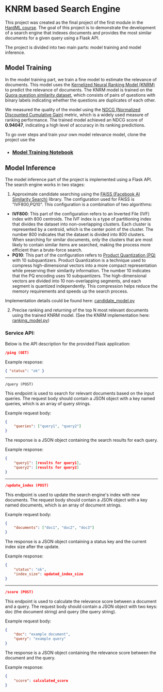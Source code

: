 # KNRM based Search Engine

This project was created as the final project of the first module in the [HardML course](https://karpov.courses/ml-hard). The goal of this project is to demonstrate the development of a search engine that indexes documents and provides the most similar documents for a given query using a Flask API.

The project is divided into two main parts: model training and model inference.

## Model Training
In the model training part, we train a fine model to estimate the relevance of documents. 
This model uses the [Kernelized Neural Ranking Model (KNRM)](https://arxiv.org/abs/1706.06613) to predict 
the relevance of documents. The KNRM model is trained on the 
[Quora question similarity dataset](https://paperswithcode.com/dataset/quora-question-pairs), 
which consists of pairs of questions with binary labels indicating whether the questions are 
duplicates of each other.

We measured the quality of the model using the 
[NDCG (Normalized Discounted Cumulative Gain)](https://en.wikipedia.org/wiki/Discounted_cumulative_gain)
metric, which is a widely used measure of ranking performance. The trained model achieved an 
NDCG score of **0.94047**, indicating a high level of accuracy in its ranking predictions.

To go over steps and train your own model relevance model, clone the project use the
* ###  [Model Training Notebook](training/model_training.ipynb)

## Model Inference
The model inference part of the project is implemented using a Flask API. The search engine works in two stages:

1. Approximate candidate searching using the [FAISS (Facebook AI Similarity Search)](https://engineering.fb.com/2017/03/29/data-infrastructure/faiss-a-library-for-efficient-similarity-search/)  library.
The configuration used for FAISS is "IVF800,PQ10". This configuration is a combination of two algorithms:
- **IVF800**: This part of the configuration refers to an Inverted File (IVF) index with 800 centroids. 
  The IVF index is a type of partitioning index that divides the dataset into non-overlapping clusters. 
  Each cluster is represented by a centroid, which is the center point of the cluster. The number 800 indicates 
  that the dataset is divided into 800 clusters. When searching for similar documents, only the clusters that are 
  most likely to contain similar items are searched, making the process more efficient than a brute-force search.
- **PQ10**: This part of the configuration refers to [Product Quantization (PQ)](https://www.pinecone.io/learn/product-quantization/) 
  with 10 subquantizers. Product Quantization 
  is a technique used to compress high-dimensional vectors into a more compact representation while preserving their 
  similarity information. The number 10 indicates that the PQ encoding uses 10 subquantizers. The high-dimensional 
  vectors are divided into 10 non-overlapping segments, and each segment is quantized independently. This compression 
  helps reduce the memory requirements and speeds up the search process.

Implementation details could be found here: [candidate_model.py](serving/src/candidate_model.py) 

2. Precise ranking and returning of the top N most relevant documents using the trained KNRM model. 
   (See the KNRM implementation here: [ranking_model.py](serving/src/ranking_model.py))
   

### Service API:
Below is the API description for the provided Flask application:

```json
/ping (GET)
```

Example response:

```json
{ "status": "ok" }
```
---

```
/query (POST)
```
This endpoint is used to search for relevant documents based on the input queries. The request body should contain a JSON object with a key named queries, which is an array of query strings.

Example request body:

```json
{
    "queries": ["query1", "query2"]
}
```

The response is a JSON object containing the search results for each query.

Example response:

```json
{
    "query1": [results for query1],
    "query2": [results for query2]
}
```
-----
```json
/update_index (POST)
```

This endpoint is used to update the search engine's index with new documents. The request body should contain a JSON object with a key named documents, which is an array of document strings.

Example request body:

```json
{
    "documents": ["doc1", "doc2", "doc3"]
}
```
The response is a JSON object containing a status key and the current index size after the update.

Example response:

```json
{
    "status": "ok",
    "index_size": updated_index_size
}
```
-----
```json
/score (POST)
```

This endpoint is used to calculate the relevance score between a document and a query. The request body should contain a JSON object with two keys: doc (the document string) and query (the query string).

Example request body:

```json
{
    "doc": "example document",
    "query": "example query"
}
```
The response is a JSON object containing the relevance score between the document and the query.

Example response:

```json
{
    "score": calculated_score
}
```
